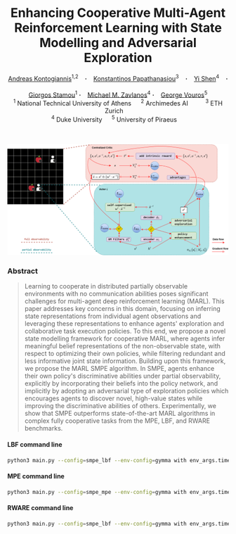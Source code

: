 
<!--             
<style>
  .texttt {
    font-family: Consolas; /* Monospace font */
    font-size: 1em; /* Match surrounding text size */
    color: teal; /* Add this line to set text color to blue */
    letter-spacing: 0; /* Adjust if needed */
  }
</style> -->

<h1 align="center">
  <span style="color: teal; font-family: Consolas;"></span> Enhancing Cooperative Multi-Agent Reinforcement Learning with State Modelling and Adversarial Exploration
</h1>

<div align="center">
  <a href="https://ddaedalus.github.io/=en" target="_blank">Andreas&nbsp;Kontogiannis</a><sup>1,2</sup> &ensp; <b>&middot;</b> &ensp;
  <a href="https://www.linkedin.com/in/konstantinos-papathanasiou-4bbb1b176/?originalSubdomain=gr" target="_blank">Konstantinos&nbsp;Papathanasiou</a><sup>3</sup> &ensp; <b>&middot;</b> &ensp;
  <a href="https://people.duke.edu/~ys267/">Yi&nbsp;Shen</a><sup>4</sup> &ensp; <b>&middot;</b> &ensp;<br>
  <a href="https://scholar.google.nl/citations?hl=en&user=R3y5dxMAAAAJ" target="_blank">Giorgos&nbsp;Stamou</a><sup>1</sup>  <b>&middot;</b> &ensp;
  <a href="https://www.michaelmzavlanos.org/" target="_blank">Michael Μ.&nbsp;Zavlanos</a><sup>4</sup>  <b>&middot;</b> &ensp;
  <a href="https://scholar.google.com/citations?user=PBX9aQUAAAAJ&hl=en" target="_blank">George&nbsp;Vouros</a><sup>5</sup>  <br>
  <sup>1</sup> National Technical University of Athens &emsp; <sup>2</sup> Archimedes AI &emsp; &emsp; <sup>3</sup> ETH Zurich &emsp; <br>
  <sup>4</sup> Duke University &emsp; <sup>5</sup> University of Piraeus &emsp; <br> <br> <br> 
</div>





![smpe](smpe)

### Abstract

> Learning to cooperate in distributed partially observable environments with no communication abilities poses significant challenges for multi-agent deep reinforcement learning (MARL). 
This paper addresses key concerns in this domain, focusing on inferring state representations from individual agent observations and leveraging these representations to enhance agents' exploration and collaborative task execution policies. To this end, we propose a novel state modelling framework for cooperative MARL, where agents infer meaningful belief representations of the non-observable state, with respect to optimizing their own policies, while filtering redundant and less informative joint state information. Building upon this framework, we propose the MARL SMPE algorithm. In SMPE, agents enhance their own policy's discriminative abilities under partial observability, explicitly by incorporating their beliefs into the policy network, and implicitly by adopting an adversarial type of exploration policies which encourages agents to discover novel, high-value states while improving the discriminative abilities of others. Experimentally, we show that SMPE outperforms state-of-the-art MARL algorithms in complex fully cooperative tasks from the MPE, LBF, and RWARE benchmarks.


#### LBF command line
```bash
python3 main.py --config=smpe_lbf --env-config=gymma with env_args.time_limit=50 env_args.key="Foraging-2s-9x9-3p-2f-coop-v2"
```

#### MPE command line
```bash
python3 main.py --config=smpe_mpe --env-config=gymma with env_args.time_limit=25 env_args.key="mpe:SimpleSpread-v0"
```

#### RWARE command line
```bash
python3 main.py --config=smpe_lbf --env-config=gymma with env_args.time_limit=500 env_args.key="rware:rware-tiny-4ag-hard-v1"
```
